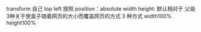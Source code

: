 transform 自己
top left 按照 position：absolute
width height: 默认相对于 父级
3种关于使盒子随着网页的大小而覆盖网页的方式
3 种方式 width100% height100%
